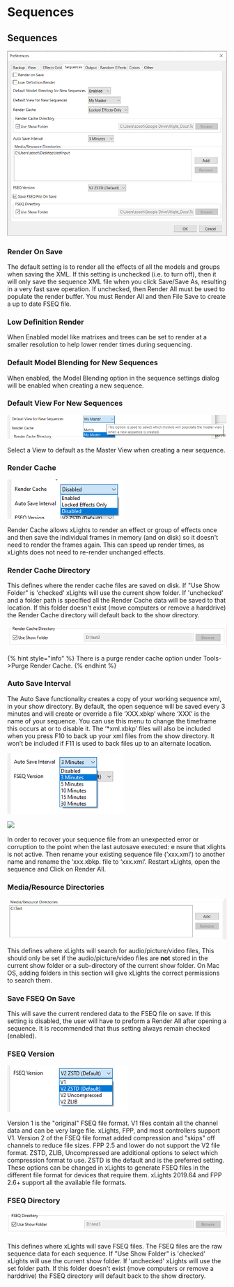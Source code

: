 # Sequences

## Sequences

![](<../../../../.gitbook/assets/image (594).png>)

### Render On Save

The default setting is to render all the effects of all the models and groups when saving the XML. If this setting is unchecked (i.e. to turn off), then it will only save the sequence XML file when you click Save/Save As, resulting in a very fast save operation. If unchecked, then Render All must be used to populate the render buffer. You must Render All and then File Save to create a up to date FSEQ file.

### Low Definition Render

When Enabled model like matrixes and trees can be set to render at a smaller resolution to help lower render times during sequencing.

### Default Model Blending for New Sequences

When enabled, the Model Blending option in the sequence settings dialog will be enabled when creating a new sequence.

### Default View For New Sequences

![](<../../../../.gitbook/assets/image (473).png>)

Select a View to default as the Master View when creating a new sequence.

### Render Cache

![](<../../../../.gitbook/assets/image (126) (1).png>)

Render Cache allows xLights to render an effect or group of effects once and then save the individual frames in memory (and on disk) so it doesn't need to render the frames again. This can speed up render times, as xLights does not need to re-render unchanged effects.

### Render Cache Directory

This defines where the render cache files are saved on disk. If "Use Show Folder" is 'checked' xLights will use the current show folder. If 'unchecked' and a folder path is specified all the Render Cache data will be saved to that location. If this folder doesn't exist (move computers or remove a harddrive) the Render Cache directory will default back to the show directory.

![](<../../../../.gitbook/assets/image (168).png>)

{% hint style="info" %}
There is a purge render cache option under Tools->Purge Render Cache.
{% endhint %}

### Auto Save Interval

The Auto Save functionality creates a copy of your working sequence xml, in your show directory. By default, the open sequence will be saved every 3 minutes and will create or override a file ‘XXX.xbkp’ where ‘XXX’ is the name of your sequence. You can use this menu to change the timeframe this occurs at or to disable it. The ‘\*xml.xbkp’ files will also be included when you press F10 to back up your xml files from the show directory. It won’t be included if F11 is used to back files up to an alternate location.

![](<../../../../.gitbook/assets/image (66) (1).png>)

![](https://lh3.googleusercontent.com/zuDkOJbt4\_ToDqX5VR0iU6Z7zbpFQRbdVJCbhyApI7tAle2Biufsdxdz9Dd7Ncnm\_9Bhc0pbXmDe\_gR8cGKDKVifrBtVu3Y-2jq6IlfVcyfZXiDTb7X5mfo1ZpMiS462pw5ALk4p)

In order to recover your sequence file from an unexpected error or corruption to the point when the last autosave executed: e nsure that xlights is not active. Then rename your existing sequence file (’xxx.xml’) to another name and rename the ‘xxx.xbkp. file to ‘xxx.xml’. Restart xLights, open the sequence and Click on Render All.

### Media/Resource Directories

![](<../../../../.gitbook/assets/image (233).png>)

This defines where xLights will search for audio/picture/video files, This should only be set if  the audio/picture/video files are **not** stored in the current show folder or a sub-directory of the current show folder. On Mac OS, adding folders in this section will give xLights the correct permissions to search them.

### Save FSEQ On Save

This will save the current rendered data to the FSEQ file on save. If this setting is disabled, the user will have to preform a Render All after opening a sequence. It is recommended that thus setting always remain checked (enabled).

### FSEQ Version

![](<../../../../.gitbook/assets/image (83) (2).png>)

Version 1 is the "original" FSEQ file format. V1 files contain all the channel data and can be very large file. xLights, FPP, and most controllers support V1. Version 2 of the FSEQ file format added compression and "skips" off channels to reduce file sizes. FPP 2.5 and lower do not support the V2 file format. ZSTD, ZLIB, Uncompressed are additional options to select which compression format to use. ZSTD is the default and is the preferred setting. These options can be changed in xLights to generate FSEQ files in the different file format for devices that require them. xLights 2019.64 and FPP 2.6+ support all the available file formats.

### FSEQ Directory

![](<../../../../.gitbook/assets/image (200).png>)

This defines where xLights will save FSEQ files. The FSEQ files are the raw sequence data for each sequence. If "Use Show Folder" is 'checked' xLights will use the current show folder. If 'unchecked' xLights will use the set folder path. If this folder doesn't exist (move computers or remove a harddrive) the FSEQ directory will default back to the show directory.
